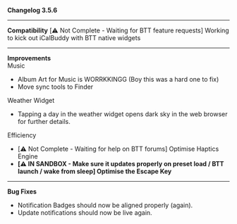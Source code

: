 **Changelog 3.5.6**

----
**Compatibility**
[⚠️ Not Complete - Waiting for BTT feature requests] Working to kick out iCalBuddy with BTT native widgets

----
**Improvements**
<br>
Music
- Album Art for Music is WORRKKINGG (Boy this was a hard one to fix)
- Move sync tools to Finder

Weather Widget
- Tapping a day in the weather widget opens dark sky in the web browser for further details.

Efficiency
- [⚠️ Not Complete - Waiting for help on BTT forums] Optimise Haptics Engine
- **[⚠️ IN SANDBOX - Make sure it updates properly on preset load / BTT launch / wake from sleep] Optimise the Escape Key**

----
**Bug Fixes**
- Notification Badges should now be aligned properly (again). 
- Update notifications should now be live again.
